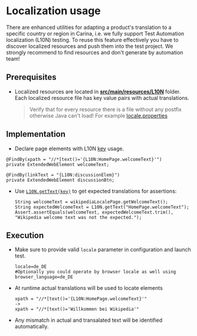 # Localization usage

There are enhanced utilities for adapting a product's translation to a specific country or region in Carina, i.e. we fully support Test Automation localization (L10N) testing.
To reuse this feature effectively you have to discover localized resources and push them into the test project.
We strongly recommend to find resources and don't generate by automation team!

## Prerequisites

* Localized resources are located in [**src/main/resources/L10N**](https://github.com/qaprosoft/carina-demo/tree/master/src/main/resources/L10N) folder.
  Each localized resource file has key value pairs with actual translations.
  > Verify that for every resource there is a file without any postfix otherwise Java can't load! For example [locale.properties](https://github.com/qaprosoft/carina-demo/blob/master/src/main/resources/L10N/locale.properties)

## Implementation

* Declare page elements with L10N [key](https://github.com/qaprosoft/carina-demo/blob/64b63927e8c3a1a76d5e567e28f837be82797d56/src/main/java/com/qaprosoft/carina/demo/gui/pages/localizationSample/WikipediaLocalePage.java#L41) usage.

```
@FindBy(xpath = "//*[text()='{L10N:HomePage.welcomeText}'")
private ExtendedWebElement welcomeText;

@FindBy(linkText = "{L10N:discussionElem}")
private ExtendedWebElement discussionBtn;
```

* Use [`L10N.getText(key)`](https://github.com/qaprosoft/carina-demo/blob/64b63927e8c3a1a76d5e567e28f837be82797d56/src/test/java/com/qaprosoft/carina/demo/WebLocalizationSample.java#L53) to get expected translations for assertions:
  ```
  String welcomeText = wikipediaLocalePage.getWelcomeText();
  String expectedWelcomeText = L10N.getText("HomePage.welcomeText");
  Assert.assertEquals(welcomeText, expectedWelcomeText.trim(), "Wikipedia welcome text was not the expected.");
  ```

## Execution

* Make sure to provide valid `locale` parameter in configuration and launch test.
  ```
  locale=de_DE
  #Optionally you could operate by browser locale as well using
  browser_language=de_DE
  ```

* At runtime actual translations will be used to locate elements
  ```
  xpath = "//*[text()='{L10N:HomePage.welcomeText}'"
  ->
  xpath = "//*[text()='Willkommen bei Wikipedia'"
  ```

* Any mismatch in actual and transalated text will be identified automatically. 